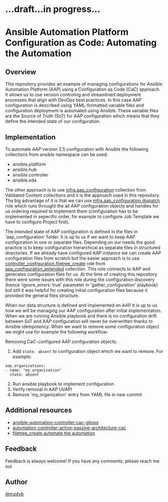 # ...draft...in progress...
# Ansible Automation Platform Configuration as Code: Automating the Automation

## Overview

This repository provides an example of managing configurations for Ansible Automation Platform (AAP) using a Configuration as Code (CaC) approach. It allows us to use version controling and streamlined deployment processes that align with DevOps best practices. In this case AAP configuration is described using YAML-formatted variable files and configuration deployment is automated using Ansible. These variable files are the Source of Truth (SoT) for AAP configuration which means that they define the intended state of our configuration. 

## Implementation

To automate AAP version 2.5 configuration with Ansible the following collections from ansible namespace can be used:
- ansible.platform
- ansible.hub
- ansible.controller
- ansible.eda

The other approach is to use [infra.aap_configuration](https://github.com/redhat-cop/infra.aap_configuration) collection from Validated Content collections and it is the approach used in this repository. Tha big advantage of it is that we can use [infra.aap_configuration.dispatch](https://github.com/redhat-cop/infra.aap_configuration/tree/devel/roles/dispatch) role which runs throught the all AAP configuration objects and handles for us ordering required to implement them (configuration has to be implemented in sepecific order, for example to configure Job Template we have to configure Project first).


The intended state of AAP configuration is defined in the files in 'aap_configuration' folder. It is up to us if we want to keep AAP configuration in one or separate files. Depending on our needs the good practice is to keep configuration hierarchical as separate files in structured directories. If we already have configured AAP instance we can create AAP configuration files from scratch but the easier approach is to use [controller_configuration.filetree_create](https://github.com/redhat-cop/aap_configuration_extended/tree/devel/roles/filetree_create) role from [aap_configuration_extended](https://github.com/redhat-cop/aap_configuration_extended) collection. This role connects to AAP and generates configuration files for us. At the time of creating this repository there were some issues with this role during the configuration discovery (hence 'ignore_errors: true' parameter in 'gather_configuration' playbook) but still it was helpful for creating initial configuration files because it provided the general files structure.


When our data structure is defined and implemented on AAP it is up to us how we will be managing our AAP configuration after initial implementation. When we are running Ansible playbook and there is no configuration drift between SoT and AAP configuration will never be overwritten thanks to Ansible idempotency. When we want to remove some configuration object we might use for example the following workflow:

Removing CaC-configured AAP configuration objects:
  1. Add `state: absent` to configuration object which we want to remove. For example:
  ```
aap_organizations:
  - name: "my_organization"
    state: absent
  ```
  2. Run ansible playbook to implement configuration
  2. Verify removal in AAP UI/API
  3. Remove 'my_organization' entry from YAML file in new commit


## Additional resources
- [ansible-automation-controller-cac-gitops](https://www.redhat.com/en/blog/ansible-automation-controller-cac-gitops)
- [automation-controller-active-passive-architecture-cac](https://www.redhat.com/en/blog/automation-controller-active-passive-architecture-cac)
- [filetree_create automate the automation](https://github.com/redhat-cop/aap_configuration_extended/blob/devel/roles/filetree_create/automatetheautomation.md)


## Feedback
Feedback is always welcome! If you have any comments, please reach me out

## Author

[@mzdyb](https://www.linkedin.com/in/michal-zdyb-9aa4046/)